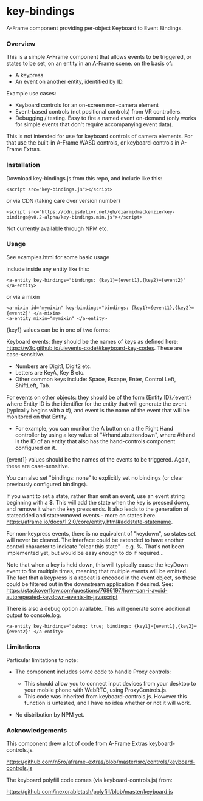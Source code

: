 # key-bindings
A-Frame component providing per-object Keyboard to Event Bindings.



### Overview

This is a simple A-Frame component that allows events to be triggered, or states to be set, on an entity in an A-Frame scene. on the basis of:

- A keypress
- An event on another entity, identified by ID.

Example use cases:

- Keyboard controls for an on-screen non-camera element
- Event-based controls (not positional controls) from VR controllers.
- Debugging / testing.  Easy to fire a named event on-demand (only works for simple events that don't require accompanying event data).

This is not intended for use for keyboard controls of camera elements.  For that use the built-in A-Frame WASD controls, or keyboard-controls in A-Frame Extras.



### Installation

Download key-bindings.js from this repo, and include like this:

```
<script src="key-bindings.js"></script>
```

or via CDN (taking care over version number)

```
<script src="https://cdn.jsdelivr.net/gh/diarmidmackenzie/key-bindings@v0.2-alpha/key-bindings.min.js"></script>
```

Not currently available through NPM etc.



### Usage

See examples.html for some basic usage

include inside any entity like this:

```
<a-entity key-bindings="bindings: {key1}={event1},{key2}={event2}" </a-entity>
```

or via a mixin

```
<a-mixin id="mymixin" key-bindings="bindings: {key1}={event1},{key2}={event2}" </a-mixin>
<a-entity mixin="mymixin" </a-entity>
```



{key1} values can be in one of two forms:

Keyboard events: they should be the names of keys as defined here: https://w3c.github.io/uievents-code/#keyboard-key-codes.  These are case-sensitive.

- Numbers are Digit1, Digit2 etc.
- Letters are KeyA, Key B etc.
- Other common keys include: Space, Escape, Enter, Control Left, ShiftLeft, Tab.

For events on other objects: they should be of the form {Entity ID}.{event} where Entity ID is the identifier for the entity that will generate the event (typically begins with a #), and event is the name of the event that will be monitored on that Entity.

- For example, you can monitor the A button on a the Right Hand controller by using a key value of "#rhand.abuttondown", where #rhand is the ID of an entity that also has the hand-controls component configured on it.

  

{event1} values should be the names of the events to be triggered.  Again, these are case-sensitive.

You can also set "bindings: none" to explicitly set no bindings (or clear previously configured bindings).



If you want to set a state, rather than emit an event, use an event string beginning with a $.  This will add the state when the key is pressed down, and remove it when the key press ends.  It also leads to the generation of stateadded and stateremoved events - more on states here.  https://aframe.io/docs/1.2.0/core/entity.html#addstate-statename.

For non-keypress events, there is no equivalent of "keydown", so states set will never be cleared.  The interface could be extended to have another control character to indicate "clear this state" - e.g. %.  That's not been implemented yet, but would be easy enough to do if required...



Note that when a key is held down, this will typically cause the keyDown event to fire multiple times, meaning that multiple events will be emitted.  The fact that a keypress is a repeat is encoded in the event object, so these could be filtered out in the downstream application if desired.  See: https://stackoverflow.com/questions/7686197/how-can-i-avoid-autorepeated-keydown-events-in-javascript



There is also a debug option available.  This will generate some additional output to console.log.

```
<a-entity key-bindings="debug: true; bindings: {key1}={event1},{key2}={event2}" </a-entity>
```



### Limitations 

Particular limitations to note:

- The component includes some code to handle Proxy controls:

  - This should allow you to connect input devices from your desktop to your mobile phone with WebRTC, using ProxyControls.js.
  - This code was inherited from keyboard-controls.js.  However this function is untested, and I have no idea whether or not it will work.
- No distribution by NPM yet.

  

### Acknowledgements

This component drew a lot of code from A-Frame Extras keyboard-controls.js.

https://github.com/n5ro/aframe-extras/blob/master/src/controls/keyboard-controls.js

The keyboard polyfill code comes (via keyboard-controls.js) from:

https://github.com/inexorabletash/polyfill/blob/master/keyboard.js



